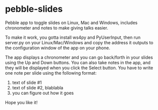 pebble-slides
=============

Pebble app to toggle slides on Linux, Mac and Windows, includes chronometer and notes to make giving talks easier.

To make it work, you gotta install ws4py and PyUserInput, then run server.py on your Linux/Mac/Windows and copy the address it outputs to the configuration window of the app on your phone.

The app displays a chronometer and you can go back/forth in your slides using the Up and Down buttons.
You can also take notes in the app, and they will be displayed when you click the Select button.
You have to write one note per slide using the following format:

1. text of slide #1
2. text of slide #2, blablabla
3. you can figure out how it goes

Hope you like it!
